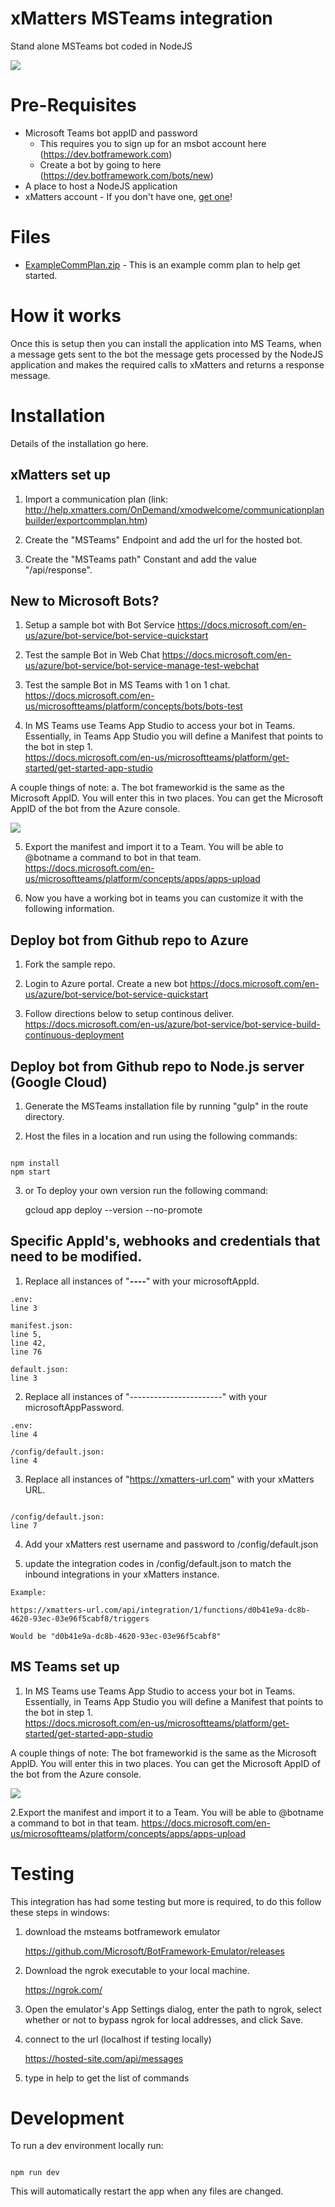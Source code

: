 
# xMatters MSTeams integration
Stand alone MSTeams bot coded in NodeJS

<kbd>
  <img src="https://github.com/xmatters/xMatters-Labs/raw/master/media/disclaimer.png">
</kbd>

# Pre-Requisites
* Microsoft Teams bot appID and password 
	* This requires you to sign up for an msbot account here (https://dev.botframework.com)
	* Create a bot by going to here (https://dev.botframework.com/bots/new)
* A place to host a NodeJS application
* xMatters account - If you don't have one, [get one](https://www.xmatters.com)!

# Files
* [ExampleCommPlan.zip](ExampleCommPlan.zip) - This is an example comm plan to help get started. 

# How it works
Once this is setup then you can install the application into MS Teams, when a message gets sent to the bot the message gets processed by the NodeJS application and makes the required calls to xMatters and returns a response message.

# Installation
Details of the installation go here. 

## xMatters set up

1. Import a communication plan (link: http://help.xmatters.com/OnDemand/xmodwelcome/communicationplanbuilder/exportcommplan.htm)

2. Create the "MSTeams" Endpoint and add the url for the hosted bot.

3. Create the "MSTeams path" Constant and add the value "/api/response".

## New to Microsoft Bots?
1. Setup a sample bot with Bot Service
https://docs.microsoft.com/en-us/azure/bot-service/bot-service-quickstart

2. Test the sample Bot in Web Chat
https://docs.microsoft.com/en-us/azure/bot-service/bot-service-manage-test-webchat

3. Test the sample Bot in MS Teams with 1 on 1 chat.
https://docs.microsoft.com/en-us/microsoftteams/platform/concepts/bots/bots-test

4. In MS Teams use Teams App Studio to access your bot in Teams. Essentially, in Teams App Studio you will define a Manifest that points to the bot in step 1.  
https://docs.microsoft.com/en-us/microsoftteams/platform/get-started/get-started-app-studio

A couple things of note:
a. The bot frameworkid is the same as the Microsoft AppID.  You will enter this in two places.  You can get the Microsoft AppID of the bot from the Azure console.

<kbd>
  <img src="need picture">
</kbd>

5. Export the manifest and import it to a Team.  You will be able to @botname a command to bot in that team.
https://docs.microsoft.com/en-us/microsoftteams/platform/concepts/apps/apps-upload

6. Now you have a working bot in teams you can customize it with the following information.

## Deploy bot from Github repo to Azure
1. Fork the sample repo.

2. Login to Azure portal.  Create a new bot 
https://docs.microsoft.com/en-us/azure/bot-service/bot-service-quickstart

3. Follow directions below to setup continous deliver.
https://docs.microsoft.com/en-us/azure/bot-service/bot-service-build-continuous-deployment

## Deploy bot from Github repo to Node.js server (Google Cloud)
1. Generate the MSTeams installation file by running "gulp" in the route directory.

2. Host the files in a location and run using the following commands:

```

npm install
npm start

```
3. or To deploy your own version run the following command:

	gcloud app deploy --version <your version name> --no-promote
	

## Specific AppId's, webhooks and credentials that need to be modified.

1. Replace all instances of "********-****-****-****-************" with your microsoftAppId.

```
.env:
line 3

manifest.json:
line 5,
line 42,
line 76

default.json:
line 3

```

2. Replace all instances of "-----------------------" with your microsoftAppPassword.

```
.env:
line 4

/config/default.json:
line 4

```

3. Replace all instances of "https://xmatters-url.com" with your xMatters URL.

```

/config/default.json:
line 7

```

4. Add your xMatters rest username and password to /config/default.json

5. update the integration codes in /config/default.json to match the inbound integrations in your xMatters instance.

```
Example:

https://xmatters-url.com/api/integration/1/functions/d0b41e9a-dc8b-4620-93ec-03e96f5cabf8/triggers

Would be "d0b41e9a-dc8b-4620-93ec-03e96f5cabf8"

```

## MS Teams set up

1. In MS Teams use Teams App Studio to access your bot in Teams. Essentially, in Teams App Studio you will define a Manifest that points to the bot in step 1.  
https://docs.microsoft.com/en-us/microsoftteams/platform/get-started/get-started-app-studio

A couple things of note:
The bot frameworkid is the same as the Microsoft AppID.  You will enter this in two places.  You can get the Microsoft AppID of the bot from the Azure console.

<kbd>
  <img src="need picture">
</kbd>

2.Export the manifest and import it to a Team.  You will be able to @botname a command to bot in that team.
https://docs.microsoft.com/en-us/microsoftteams/platform/concepts/apps/apps-upload


# Testing
This integration has had some testing but more is required, to do this follow these steps in windows:

1. download the msteams botframework emulator

	https://github.com/Microsoft/BotFramework-Emulator/releases

2. Download the ngrok executable to your local machine.

	https://ngrok.com/

3. Open the emulator's App Settings dialog, enter the path to ngrok, select whether or not to bypass ngrok for local addresses, and click Save.

4. connect to the url (localhost if testing locally)

	https://hosted-site.com/api/messages

5. type in help to get the list of commands

# Development

To run a dev environment locally run:

```

npm run dev

```

This will automatically restart the app when any files are changed.




